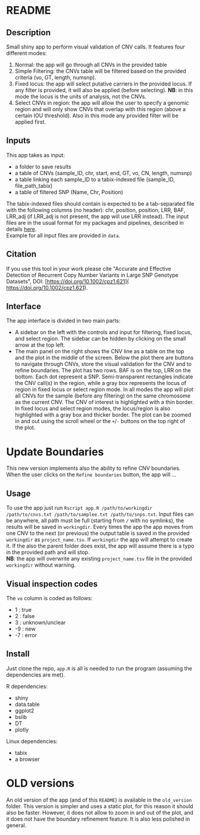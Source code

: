 # README

## Description

Small shiny app to perform visual validation of CNV calls. It features four different
modes:

1. Normal: the app will go through all CNVs in the provided table
2. Simple Filtering: the CNVs table will be filtered based on the provided
   criteria (vo, GT, length, numsnp).
3. Fixed locus: the app will select putative carriers in the provided
   locus. If any filter is provided, it will also be applied (before selecting).
   **NB**: in this mode the locus is the units of analysis, not the CNVs.
4. Select CNVs in region: the app will allow the user to specify a genomic region
   and will only show CNVs that overlap with this region (above a certain IOU
   threshold). Also in this mode any provided filter will be applied first.


## Inputs

This app takes as input:

- a folder to save results
- a table of CNVs (sample_ID, chr, start, end, GT, vo, CN, length, numsnp)
- a table linking each sample_ID to a tabix-indexed file (sample_ID, file_path_tabix)
- a table of filtered SNP (Name, Chr, Position)

The tabix-indexed files should contain is expected to be a tab-separated file
with the following columns (no header): chr, position, position, LRR, BAF, LRR_adj
(if LRR_adj is not present, the app will use LRR instead).
The input files are in the usual format for my packages and pipelines, described in details
[here](https://currentprotocols.onlinelibrary.wiley.com/doi/10.1002/cpz1.621).   
Example for all input files are provided in `data`.


## Citation

If you use this tool in your work please cite "Accurate and Effective
Detection of Recurrent Copy Number Variants in Large SNP Genotype Datasets",
DOI: [https://doi.org/10.1002/cpz1.621]( https://doi.org/10.1002/cpz1.621).


## Interface

The app interface is divided in two main parts:

- A sidebar on the left with the controls and input for filtering, fixed locus, and select
  region. The sidebar can be hidden by clicking on the small arrow at the top left.
- The main panel on the right shows the CNV line as a table on the top and the
  plot in the middle of the screen. Below the plot there are buttons to
  navigate through CNVs, store the visual validation for the CNV and to refine boundaries.
  The plot has two rows. BAF is on the top, LRR on the bottom. Each dot represent
  a SNP. Semi-transparent rectangles indicate the CNV call(s) in the region, while
  a gray box represents the locus of region in fixed locus or select region mode.
  In all modes the app will plot all CNVs for the sample (before any filtering)
  on the same chromosome as the current CNV. The CNV of interest is highlighted with
  a thin border. In fixed locus and select region modes, the locus/region is also
  highlighted with a gray box and thicker border. The plot can be zoomed in and out
  using the scroll wheel or the `+`/`-` buttons on the top right of the plot.


# Update Boundaries

This new version implements also the ability to refine CNV boundaries.
When the user clicks on the `Refine boundaries` button, the app will ...


## Usage

To use the app just run
`Rscript app.R /path/to/workingdir /path/to/cnvs.txt /path/to/samplee.txt /path/to/snps.txt`.
Input files can be anywhere, all path must be full (starting from `/` with
no symlinks), the results will be saved in `workingdir`.
Every times the app the app moves from one CNV to the next (or previous) the
output table is saved in the provided `workingdir` as `project_name.tsv`. If
`workingdir` the app will attempt to create it. If the also the parent folder does
exist, the app will assume there is a typo in the provided path and will stop.   
**NB**: the app will overwrite any existing `project_name.tsv` file in the provided
`workingdir` without warning.


## Visual inspection codes

The `vo` column is coded as follows:

-  1 : true
-  2 : false
-  3 : unknown/unclear
- \-9 : new
- \-7 : error


## Install

Just clone the repo, `app.R` is all is needed to run the program (assuming the
dependencies are met). 

R dependencies:

- shiny
- data.table
- ggplot2
- bslib
- DT
- plotly

Linux dependencies:

- tabix
- a browser


# OLD versions

An old version of the app (and of this `README`) is available in the `old_version` folder.
This version is simpler and uses a static plot, for this reason it should also
be faster. However, it does not allow to zoom in and out of the plot, and
it does not have the boundary refinement feature. It is also less polished in general.